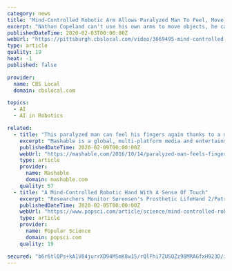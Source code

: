 ```yaml
---
category: news
title: "Mind-Controlled Robotic Arm Allows Paralyzed Man To Feel, Move Objects"
excerpt: "Nathan Copeland can't use his own arms to move objects, he can use a robot arm just by thinking about moving it; KDKA's Dr. Maria Simbra reports. Around The Table: The Importance Of The Iowa ..."
publishedDateTime: 2020-02-03T00:00:00Z
webUrl: "https://pittsburgh.cbslocal.com/video/3669495-mind-controlled-robotic-arm-allows-paralyzed-man-to-feel-move-objects/"
type: article
quality: 19
heat: -1
published: false

provider:
  name: CBS Local
  domain: cbslocal.com

topics:
  - AI
  - AI in Robotics

related:
  - title: "This paralyzed man can feel his fingers again thanks to a mind-controlled robotic arm"
    excerpt: "Mashable is a global, multi-platform media and entertainment company. Powered by its own proprietary technology, Mashable is the go-to source for tech, digital culture and entertainment content ..."
    publishedDateTime: 2020-02-09T00:00:00Z
    webUrl: "https://mashable.com/2016/10/14/paralyzed-man-feels-fingers-again/"
    type: article
    provider:
      name: Mashable
      domain: mashable.com
    quality: 57
  - title: "A Mind-Controlled Robotic Hand With A Sense Of Touch"
    excerpt: "Researchers Monitor Sørensen's Prosthetic LifeHand 2/Patrizia Tocci He could even adjust his grip as needed, all from his robotic sense of touch. \"What we did was to provide this tactile ..."
    publishedDateTime: 2020-02-05T00:00:00Z
    webUrl: "https://www.popsci.com/article/science/mind-controlled-robotic-hand-sense-touch?loc=recent&lnk=2&con=a-mindcontrolled-robotic-hand-with-a-sense-of-touch"
    type: article
    provider:
      name: Popular Science
      domain: popsci.com
    quality: 19

secured: "b6r6tlQPs+kA1V04jurrXD94MSmK8w15/rQlFhi7ZUSQZz98MRAGfxH923D/iwS7weqdkdw3YFL9j8mPJplj3OwzrFyxQK8iB9c7kUaxsNkivL4PUQzYUOCmOrJG2d45YrISq0mIauVsilSIGldrpHFhcVzbvICHdibK0CzXoGubCuLaY2RUSR/mnKBo8yGIXIB9xq3ILo1Uss3aEfhpHBqsEEt3Go6xG8F+6obp8/JLDyi7Cz96pXY3/bTuDDv8LYE9RrlXZDG6fZMyOkQXJrccs8GlzWESdLPkRLkyoILWh8jw+pznoGv3i+EKyWyl;kDW/TsDUbIWdmQrLMaI8GA=="
---
```


